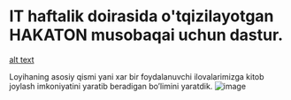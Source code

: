 # IT haftalik doirasida o'tqizilayotgan HAKATON musobaqai uchun dastur.
[alt text](uz.jpg)


Loyihaning asosiy qismi yani xar bir foydalanuvchi ilovalarimizga kitob joylash imkoniyatini yaratib beradigan bo’limini yaratdik.
![image](https://user-images.githubusercontent.com/93568801/208592624-881420de-a708-425d-a504-02a083410af7.png)

